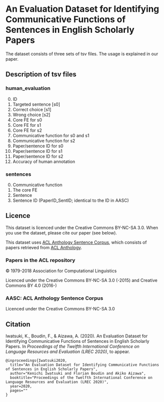 # An Evaluation Dataset for Identifying Communicative Functions of Sentences in English Scholarly Papers

The dataset consists of three sets of tsv files. The usage is explained in our paper.

## Description of tsv files

### human_evaluation

0. ID
0. Targeted sentence [s0]
0. Correct choice [s1]
0. Wrong choice [s2]
0. Core FE for s0
0. Core FE for s1
0. Core FE for s2
0. Communicative function for s0 and s1
0. Communicative function for s2
0. Paper/sentence ID for s0
0. Paper/sentence ID for s1
0. Paper/sentence ID for s2
0. Accuracy of human annotation

### sentences

0. Communicative function
0. The core FE
0. Sentence
0. Sentence ID (PaperID_SentID; identical to the ID in AASC)

## Licence

This dataset is licenced under the Creative Commons BY-NC-SA 3.0. When you use the dataset, please cite our paper (see below).

This dataset uses [ACL Anthology Sentence Corpus](https://github.com/KMCS-NII/AASC), which consists of papers retrieved from [ACL Anthology](https://www.aclweb.org/anthology/).

### Papers in the ACL repository

&copy; 1979-2018 Association for Computational Linguistics

Licenced under the Creative Commons BY-NC-SA 3.0 (-2015) and Creative Commons BY 4.0 (2016-)

### AASC: ACL Anthology Sentence Corpus

Licenced under the Creative Commons BY-NC-SA 3.0

## Citation

Iwatsuki, K., Boudin, F., & Aizawa, A. (2020). An Evaluation Dataset for Identifying Communicative Functions of Sentences in English Scholarly Papers. In *Proceedings of the Twelfth International Conference on Language Resources and Evaluation (LREC 2020)*, to appear.

```
@inproceedings{Iwatsuki2020,
  title="An Evaluation Dataset for Identifying Communicative Functions of Sentences in English Scholarly Papers",
  author="Kenichi Iwatsuki and Florian Boudin and Akiko Aizawa",
  booktitle="Proceedings of the Twelfth International Conference on Language Resources and Evaluation (LREC 2020)",
  year=2020,
  pages=""
}
```
